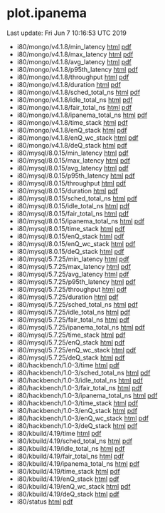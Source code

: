# plot.ipanema

Last update: Fri Jun  7 10:16:53 UTC 2019

* i80/mongo/v4.1.8/min_latency [html](i80/mongo/v4.1.8/min_latency.html) [pdf](i80/mongo/v4.1.8/min_latency.pdf)
* i80/mongo/v4.1.8/max_latency [html](i80/mongo/v4.1.8/max_latency.html) [pdf](i80/mongo/v4.1.8/max_latency.pdf)
* i80/mongo/v4.1.8/avg_latency [html](i80/mongo/v4.1.8/avg_latency.html) [pdf](i80/mongo/v4.1.8/avg_latency.pdf)
* i80/mongo/v4.1.8/p95th_latency [html](i80/mongo/v4.1.8/p95th_latency.html) [pdf](i80/mongo/v4.1.8/p95th_latency.pdf)
* i80/mongo/v4.1.8/throughput [html](i80/mongo/v4.1.8/throughput.html) [pdf](i80/mongo/v4.1.8/throughput.pdf)
* i80/mongo/v4.1.8/duration [html](i80/mongo/v4.1.8/duration.html) [pdf](i80/mongo/v4.1.8/duration.pdf)
* i80/mongo/v4.1.8/sched_total_ns [html](i80/mongo/v4.1.8/sched_total_ns.html) [pdf](i80/mongo/v4.1.8/sched_total_ns.pdf)
* i80/mongo/v4.1.8/idle_total_ns [html](i80/mongo/v4.1.8/idle_total_ns.html) [pdf](i80/mongo/v4.1.8/idle_total_ns.pdf)
* i80/mongo/v4.1.8/fair_total_ns [html](i80/mongo/v4.1.8/fair_total_ns.html) [pdf](i80/mongo/v4.1.8/fair_total_ns.pdf)
* i80/mongo/v4.1.8/ipanema_total_ns [html](i80/mongo/v4.1.8/ipanema_total_ns.html) [pdf](i80/mongo/v4.1.8/ipanema_total_ns.pdf)
* i80/mongo/v4.1.8/time_stack [html](i80/mongo/v4.1.8/time_stack.html) [pdf](i80/mongo/v4.1.8/time_stack.pdf)
* i80/mongo/v4.1.8/enQ_stack [html](i80/mongo/v4.1.8/enQ_stack.html) [pdf](i80/mongo/v4.1.8/enQ_stack.pdf)
* i80/mongo/v4.1.8/enQ_wc_stack [html](i80/mongo/v4.1.8/enQ_wc_stack.html) [pdf](i80/mongo/v4.1.8/enQ_wc_stack.pdf)
* i80/mongo/v4.1.8/deQ_stack [html](i80/mongo/v4.1.8/deQ_stack.html) [pdf](i80/mongo/v4.1.8/deQ_stack.pdf)
* i80/mysql/8.0.15/min_latency [html](i80/mysql/8.0.15/min_latency.html) [pdf](i80/mysql/8.0.15/min_latency.pdf)
* i80/mysql/8.0.15/max_latency [html](i80/mysql/8.0.15/max_latency.html) [pdf](i80/mysql/8.0.15/max_latency.pdf)
* i80/mysql/8.0.15/avg_latency [html](i80/mysql/8.0.15/avg_latency.html) [pdf](i80/mysql/8.0.15/avg_latency.pdf)
* i80/mysql/8.0.15/p95th_latency [html](i80/mysql/8.0.15/p95th_latency.html) [pdf](i80/mysql/8.0.15/p95th_latency.pdf)
* i80/mysql/8.0.15/throughput [html](i80/mysql/8.0.15/throughput.html) [pdf](i80/mysql/8.0.15/throughput.pdf)
* i80/mysql/8.0.15/duration [html](i80/mysql/8.0.15/duration.html) [pdf](i80/mysql/8.0.15/duration.pdf)
* i80/mysql/8.0.15/sched_total_ns [html](i80/mysql/8.0.15/sched_total_ns.html) [pdf](i80/mysql/8.0.15/sched_total_ns.pdf)
* i80/mysql/8.0.15/idle_total_ns [html](i80/mysql/8.0.15/idle_total_ns.html) [pdf](i80/mysql/8.0.15/idle_total_ns.pdf)
* i80/mysql/8.0.15/fair_total_ns [html](i80/mysql/8.0.15/fair_total_ns.html) [pdf](i80/mysql/8.0.15/fair_total_ns.pdf)
* i80/mysql/8.0.15/ipanema_total_ns [html](i80/mysql/8.0.15/ipanema_total_ns.html) [pdf](i80/mysql/8.0.15/ipanema_total_ns.pdf)
* i80/mysql/8.0.15/time_stack [html](i80/mysql/8.0.15/time_stack.html) [pdf](i80/mysql/8.0.15/time_stack.pdf)
* i80/mysql/8.0.15/enQ_stack [html](i80/mysql/8.0.15/enQ_stack.html) [pdf](i80/mysql/8.0.15/enQ_stack.pdf)
* i80/mysql/8.0.15/enQ_wc_stack [html](i80/mysql/8.0.15/enQ_wc_stack.html) [pdf](i80/mysql/8.0.15/enQ_wc_stack.pdf)
* i80/mysql/8.0.15/deQ_stack [html](i80/mysql/8.0.15/deQ_stack.html) [pdf](i80/mysql/8.0.15/deQ_stack.pdf)
* i80/mysql/5.7.25/min_latency [html](i80/mysql/5.7.25/min_latency.html) [pdf](i80/mysql/5.7.25/min_latency.pdf)
* i80/mysql/5.7.25/max_latency [html](i80/mysql/5.7.25/max_latency.html) [pdf](i80/mysql/5.7.25/max_latency.pdf)
* i80/mysql/5.7.25/avg_latency [html](i80/mysql/5.7.25/avg_latency.html) [pdf](i80/mysql/5.7.25/avg_latency.pdf)
* i80/mysql/5.7.25/p95th_latency [html](i80/mysql/5.7.25/p95th_latency.html) [pdf](i80/mysql/5.7.25/p95th_latency.pdf)
* i80/mysql/5.7.25/throughput [html](i80/mysql/5.7.25/throughput.html) [pdf](i80/mysql/5.7.25/throughput.pdf)
* i80/mysql/5.7.25/duration [html](i80/mysql/5.7.25/duration.html) [pdf](i80/mysql/5.7.25/duration.pdf)
* i80/mysql/5.7.25/sched_total_ns [html](i80/mysql/5.7.25/sched_total_ns.html) [pdf](i80/mysql/5.7.25/sched_total_ns.pdf)
* i80/mysql/5.7.25/idle_total_ns [html](i80/mysql/5.7.25/idle_total_ns.html) [pdf](i80/mysql/5.7.25/idle_total_ns.pdf)
* i80/mysql/5.7.25/fair_total_ns [html](i80/mysql/5.7.25/fair_total_ns.html) [pdf](i80/mysql/5.7.25/fair_total_ns.pdf)
* i80/mysql/5.7.25/ipanema_total_ns [html](i80/mysql/5.7.25/ipanema_total_ns.html) [pdf](i80/mysql/5.7.25/ipanema_total_ns.pdf)
* i80/mysql/5.7.25/time_stack [html](i80/mysql/5.7.25/time_stack.html) [pdf](i80/mysql/5.7.25/time_stack.pdf)
* i80/mysql/5.7.25/enQ_stack [html](i80/mysql/5.7.25/enQ_stack.html) [pdf](i80/mysql/5.7.25/enQ_stack.pdf)
* i80/mysql/5.7.25/enQ_wc_stack [html](i80/mysql/5.7.25/enQ_wc_stack.html) [pdf](i80/mysql/5.7.25/enQ_wc_stack.pdf)
* i80/mysql/5.7.25/deQ_stack [html](i80/mysql/5.7.25/deQ_stack.html) [pdf](i80/mysql/5.7.25/deQ_stack.pdf)
* i80/hackbench/1.0-3/time [html](i80/hackbench/1.0-3/time.html) [pdf](i80/hackbench/1.0-3/time.pdf)
* i80/hackbench/1.0-3/sched_total_ns [html](i80/hackbench/1.0-3/sched_total_ns.html) [pdf](i80/hackbench/1.0-3/sched_total_ns.pdf)
* i80/hackbench/1.0-3/idle_total_ns [html](i80/hackbench/1.0-3/idle_total_ns.html) [pdf](i80/hackbench/1.0-3/idle_total_ns.pdf)
* i80/hackbench/1.0-3/fair_total_ns [html](i80/hackbench/1.0-3/fair_total_ns.html) [pdf](i80/hackbench/1.0-3/fair_total_ns.pdf)
* i80/hackbench/1.0-3/ipanema_total_ns [html](i80/hackbench/1.0-3/ipanema_total_ns.html) [pdf](i80/hackbench/1.0-3/ipanema_total_ns.pdf)
* i80/hackbench/1.0-3/time_stack [html](i80/hackbench/1.0-3/time_stack.html) [pdf](i80/hackbench/1.0-3/time_stack.pdf)
* i80/hackbench/1.0-3/enQ_stack [html](i80/hackbench/1.0-3/enQ_stack.html) [pdf](i80/hackbench/1.0-3/enQ_stack.pdf)
* i80/hackbench/1.0-3/enQ_wc_stack [html](i80/hackbench/1.0-3/enQ_wc_stack.html) [pdf](i80/hackbench/1.0-3/enQ_wc_stack.pdf)
* i80/hackbench/1.0-3/deQ_stack [html](i80/hackbench/1.0-3/deQ_stack.html) [pdf](i80/hackbench/1.0-3/deQ_stack.pdf)
* i80/kbuild/4.19/time [html](i80/kbuild/4.19/time.html) [pdf](i80/kbuild/4.19/time.pdf)
* i80/kbuild/4.19/sched_total_ns [html](i80/kbuild/4.19/sched_total_ns.html) [pdf](i80/kbuild/4.19/sched_total_ns.pdf)
* i80/kbuild/4.19/idle_total_ns [html](i80/kbuild/4.19/idle_total_ns.html) [pdf](i80/kbuild/4.19/idle_total_ns.pdf)
* i80/kbuild/4.19/fair_total_ns [html](i80/kbuild/4.19/fair_total_ns.html) [pdf](i80/kbuild/4.19/fair_total_ns.pdf)
* i80/kbuild/4.19/ipanema_total_ns [html](i80/kbuild/4.19/ipanema_total_ns.html) [pdf](i80/kbuild/4.19/ipanema_total_ns.pdf)
* i80/kbuild/4.19/time_stack [html](i80/kbuild/4.19/time_stack.html) [pdf](i80/kbuild/4.19/time_stack.pdf)
* i80/kbuild/4.19/enQ_stack [html](i80/kbuild/4.19/enQ_stack.html) [pdf](i80/kbuild/4.19/enQ_stack.pdf)
* i80/kbuild/4.19/enQ_wc_stack [html](i80/kbuild/4.19/enQ_wc_stack.html) [pdf](i80/kbuild/4.19/enQ_wc_stack.pdf)
* i80/kbuild/4.19/deQ_stack [html](i80/kbuild/4.19/deQ_stack.html) [pdf](i80/kbuild/4.19/deQ_stack.pdf)
* i80/status [html](i80/status.html) [pdf](i80/status.pdf)
